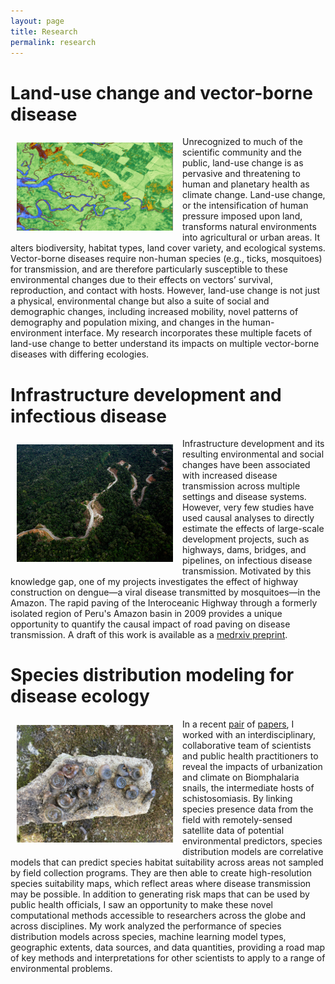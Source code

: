 ```yaml
---
layout: page
title: Research
permalink: research
---
```


# **Land-use change and vector-borne disease**

<img src="land-use-change.jpg" align="left" width="250" style="margin: 10px 15px 15px 10px;"/> Unrecognized to much of the scientific community and the public, land-use change is as pervasive and threatening to human and planetary health as climate change. Land-use change, or the intensification of human pressure imposed upon land, transforms natural environments into agricultural or urban areas. It alters biodiversity, habitat types, land cover variety, and ecological systems. Vector-borne diseases require non-human species (e.g., ticks, mosquitoes) for transmission, and are therefore particularly susceptible to these environmental changes due to their effects on vectors’ survival, reproduction, and contact with hosts. However, land-use change is not just a physical, environmental change but also a suite of social and demographic changes, including increased mobility, novel patterns of demography and population mixing, and changes in the human-environment interface. My research incorporates these multiple facets of land-use change to better understand its impacts on multiple vector-borne diseases with differing ecologies. 

# **Infrastructure development and infectious disease**

<img src="interoceanic-highway2.jpg" align="left" width="250" style="margin: 10px 15px 15px 10px;"/> Infrastructure development and its resulting environmental and social changes have been associated with increased disease transmission across multiple settings and disease systems. However, very few studies have used causal analyses to directly estimate the effects of large-scale development projects, such as highways, dams, bridges, and pipelines, on infectious disease transmission. Motivated by this knowledge gap, one of my projects investigates the effect of highway construction on dengue—a viral disease transmitted by mosquitoes—in the Amazon. The rapid paving of the Interoceanic Highway through a formerly isolated region of Peru's Amazon basin in 2009 provides a unique opportunity to quantify the causal impact of road paving on disease transmission. A draft of this work is available as a [medrxiv preprint](https://www.medrxiv.org/content/10.1101/2024.11.15.24317406v1).

# **Species distribution modeling for disease ecology**

<img src="biom_snails2.jpeg" align="left" width="250" style="margin: 10px 15px 15px 10px;"/> In a recent [pair](https://journals.plos.org/globalpublichealth/article?id=10.1371/journal.pgph.0002224) of [papers](https://www.nature.com/articles/s41467-024-48335-9), I worked with an interdisciplinary, collaborative team of scientists and public health practitioners to reveal the impacts of urbanization and climate on Biomphalaria snails, the intermediate hosts of schistosomiasis. By linking species presence data from the field with remotely-sensed satellite data of potential environmental predictors, species distribution models are correlative models that can predict species habitat suitability across areas not sampled by field collection programs. They are then able to create high-resolution species suitability maps, which reflect areas where disease transmission may be possible. In addition to generating risk maps that can be used by public health officials, I saw an opportunity to make these novel computational methods accessible to researchers across the globe and across disciplines. My work analyzed the performance of species distribution models across species, machine learning model types, geographic extents, data sources, and data quantities, providing a road map of key methods and interpretations for other scientists to apply to a range of environmental problems. 
